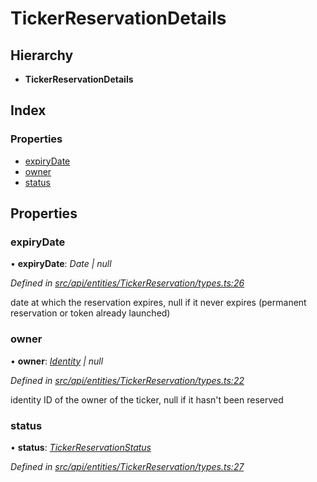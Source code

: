 # TickerReservationDetails

## Hierarchy

* **TickerReservationDetails**

## Index

### Properties

* [expiryDate](tickerreservationdetails.md#expirydate)
* [owner](tickerreservationdetails.md#owner)
* [status](tickerreservationdetails.md#status)

## Properties

### expiryDate

• **expiryDate**: _Date \| null_

_Defined in_ [_src/api/entities/TickerReservation/types.ts:26_](https://github.com/PolymathNetwork/polymesh-sdk/blob/56921667/src/api/entities/TickerReservation/types.ts#L26)

date at which the reservation expires, null if it never expires \(permanent reservation or token already launched\)

### owner

• **owner**: [_Identity_](../classes/identity.md) _\| null_

_Defined in_ [_src/api/entities/TickerReservation/types.ts:22_](https://github.com/PolymathNetwork/polymesh-sdk/blob/56921667/src/api/entities/TickerReservation/types.ts#L22)

identity ID of the owner of the ticker, null if it hasn't been reserved

### status

• **status**: [_TickerReservationStatus_](../enums/tickerreservationstatus.md)

_Defined in_ [_src/api/entities/TickerReservation/types.ts:27_](https://github.com/PolymathNetwork/polymesh-sdk/blob/56921667/src/api/entities/TickerReservation/types.ts#L27)

